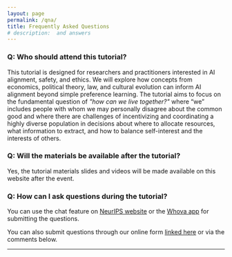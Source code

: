 ```yaml
---
layout: page
permalink: /qna/
title: Frequently Asked Questions
# description:  and answers
---
```



### Q: Who should attend this tutorial?

This tutorial is designed for researchers and practitioners interested in AI alignment, safety, and ethics. We will explore how concepts from economics, political theory, law, and cultural evolution can inform AI alignment beyond simple preference learning. The tutorial aims to focus on the fundamental question of *"how can we live together?"* where “we” includes people with whom we may personally disagree about the common good and where there are challenges of incentivizing and coordinating a highly diverse population in decisions about where to allocate resources, what information to extract, and how to balance self-interest and the interests of others.

### Q: Will the materials be available after the tutorial?

Yes, the tutorial materials slides and videos will be made available on this website after the event.

### Q: How can I ask questions during the tutorial?

You can use the chat feature on [NeurIPS website](https://neurips.cc/virtual/2024/tutorial/99529) or the [Whova app](https://whova.com/portal/1E3CIGgi9zq0QZtk@dlxwrI4JH7teAc1cj1cVhwS7jc) for submitting the questions.

You can also submit questions through our online form [linked here](https://docs.google.com/forms/d/e/1FAIpQLSeUoLV-OZAWj_jYJ9sfxLNeNgjpV_K6Z0boOUqCFd6DYQwsUA/viewform?embedded=true) or via the comments below.

***
